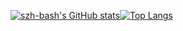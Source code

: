 <!--
**szh-bash/szh-bash** is a ✨ _special_ ✨ repository because its `README.md` (this file) appears on your GitHub profile.

Here are some ideas to get you started:

- 🔭 I’m currently working on ...
- 🌱 I’m currently learning ...
- 👯 I’m looking to collaborate on ...
- 🤔 I’m looking for help with ...
- 💬 Ask me about ...
- 📫 How to reach me: ...
- 😄 Pronouns: ...
- ⚡ Fun fact: ...
-->
<!-- ### Hi there 👋 I am [Immortal.S](http://szh-bash.github.io/)! -->

<!--
## Skills 🚀
### Programming language
[![c++](https://img.shields.io/badge/-c++-blue?style=for-the-badge&logoColor=white)](https://github.com/szh-bash)
[![python](https://img.shields.io/badge/-python-blue?style=for-the-badge&logoColor=white)](https://github.com/szh-bash)
[![algorithm](https://img.shields.io/badge/-algorithm-blue?style=for-the-badge&logoColor=white)](https://github.com/szh-bash)

### Tools
[![idea](https://img.shields.io/badge/-idea-black?style=for-the-badge&logo=intellij-idea&logoColor=white)](https://github.com/szh-bash)
[![maven](https://img.shields.io/badge/-maven-black?style=for-the-badge&logo=apache-maven&logoColor=white)](https://github.com/szh-bash)
[![gradle](https://img.shields.io/badge/-gradle-black?style=for-the-badge&logo=gradle&logoColor=white)](https://github.com/szh-bash)
[![git](https://img.shields.io/badge/-git-black?style=for-the-badge&logo=git&logoColor=white)](https://github.com/szh-bash)
[![github](https://img.shields.io/badge/github-black?style=for-the-badge&logo=github&logoColor=white)](https://github.com/szh-bash)
[![markdown](https://img.shields.io/badge/-markdown-black?style=for-the-badge&logo=markdown&logoColor=white)](https://github.com/szh-bash)
[![json](https://img.shields.io/badge/-json-black?style=for-the-badge&logo=json&logoColor=white)](https://github.com/szh-bash)
-->

<!-- ## Stats 📊 -->
[![szh-bash's GitHub stats](https://github-readme-stats-git-masterrstaa-rickstaa.vercel.app/api?username=szh-bash&hide_title=true&show_icons=true&count_private=true&include_all_commits=true&theme=github_dark&hide_border=true&werlkjaw=werlkjaw)](https://github.com/szh-bash)[![Top Langs](https://github-readme-stats-git-masterrstaa-rickstaa.vercel.app/api/top-langs/?username=szh-bash&layout=compact&theme=github_dark&hide_border=true)](https://github.com/szh-bash)

<!-- ## Repo -->
<!-- [![ACM](https://github-readme-stats-git-masterrstaa-rickstaa.vercel.app/api/pin/?username=szh-bash&repo=ACM&theme=github_dark)](https://github.com/szh-bash/ACM)
[![ProjectArk](https://github-readme-stats-git-masterrstaa-rickstaa.vercel.app/api/pin/?username=szh-bash&repo=ProjectArk&theme=github_dark)](https://github.com/szh-bash/ProjectArk)
[![FaceRecognition](https://github-readme-stats-git-masterrstaa-rickstaa.vercel.app/api/pin/?username=szh-bash&repo=FaceRecognition&theme=github_dark)](https://github.com/szh-bash/FaceRecognition)
[![water-meter-number](https://github-readme-stats-git-masterrstaa-rickstaa.vercel.app/api/pin/?username=szh-bash&repo=water-meter-number&theme=github_dark)](https://github.com/szh-bash/water-meter-number) -->
